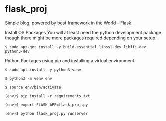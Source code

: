 # flask_proj
Simple blog, powered by best framework in the World - Flask.

Install OS Packages
You will at least need the python development package though there 
might be more packages required depending on your setup.

```
$ sudo apt-get install -y build-essential libssl-dev libffi-dev python3-dev
```
Python Packages using pip and installing a virtual environment.

```
$ sudo apt install -y python3-venv

$ python3 -m venv env

$ source env/bin/activate

(env)$ pip install -r requirements.txt

(env)$ export FLASK_APP=flask_proj.py

(env)$ python flask_proj.py runserver
```
